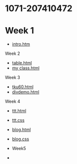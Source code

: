 # 1071-207410472

# Week 1
* [intro.htm](https://github.com/meteornou/1071-207410472/blob/master/intro.html)

Week 2
* [table.html](https://github.com/meteornou/1071-207410472/blob/master/table.html)
* [my class.html](https://github.com/meteornou/1071-207410472/blob/master/curriculum.html)

Week 3
* [tku60.html](https://github.com/meteornou/1071-207410472/blob/master/tku60.html)
* [divdemo.html](https://github.com/meteornou/1071-207410472/blob/master/div.html)

Week 4
* [ttt.html](*https://github.com/meteornou/1071-207410472/blob/master/ttt.html)
*  [ttt.css](https://github.com/meteornou/1071-207410472/blob/master/ttt.css)
* [blog.html](https://github.com/meteornou/1071-207410472/blob/master/blog.html)
* [blog.css](https://github.com/meteornou/1071-207410472/blob/master/blog.css)

* Week5
* 
<!--stackedit_data:
eyJoaXN0b3J5IjpbLTI0NTM3NTI1MSw1MzM5MDA1MjgsMzUxMT
UwODIyLC03NjA3MTU0NDAsMTkyMjc3NzMyMl19
-->